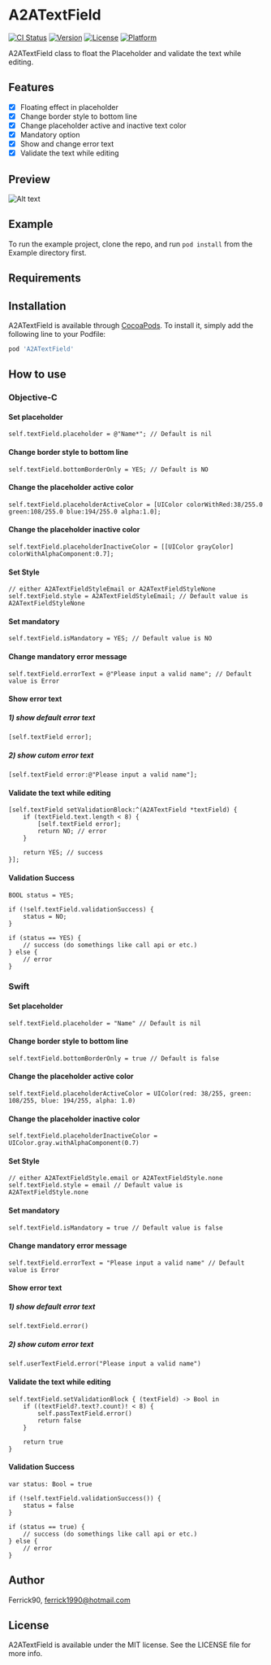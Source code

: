 # A2ATextField

[![CI Status](https://img.shields.io/travis/Ferrick90/A2ATextField.svg?style=flat)](https://travis-ci.org/Ferrick90/A2ATextField)
[![Version](https://img.shields.io/cocoapods/v/A2ATextField.svg?style=flat)](https://cocoapods.org/pods/A2ATextField)
[![License](https://img.shields.io/cocoapods/l/A2ATextField.svg?style=flat)](https://cocoapods.org/pods/A2ATextField)
[![Platform](https://img.shields.io/cocoapods/p/A2ATextField.svg?style=flat)](https://cocoapods.org/pods/A2ATextField)

A2ATextField class to float the Placeholder and validate the text while editing.

## Features
- [x] Floating effect in placeholder
- [x] Change border style to bottom line
- [x] Change placeholder active and inactive text color
- [x] Mandatory option
- [x] Show and change error text
- [x] Validate the text while editing

## Preview
![Alt text](Example/preview.gif "Title")

## Example

To run the example project, clone the repo, and run `pod install` from the Example directory first.

## Requirements

## Installation

A2ATextField is available through [CocoaPods](https://cocoapods.org). To install
it, simply add the following line to your Podfile:

```ruby
pod 'A2ATextField'
```

## How to use
### Objective-C
#### Set placeholder
```
self.textField.placeholder = @"Name*"; // Default is nil
```

#### Change border style to bottom line
```
self.textField.bottomBorderOnly = YES; // Default is NO
```

#### Change the placeholder active color
```
self.textField.placeholderActiveColor = [UIColor colorWithRed:38/255.0 green:108/255.0 blue:194/255.0 alpha:1.0];
```

#### Change the placeholder inactive color
```
self.textField.placeholderInactiveColor = [[UIColor grayColor] colorWithAlphaComponent:0.7];
```

#### Set Style
```
// either A2ATextFieldStyleEmail or A2ATextFieldStyleNone
self.textField.style = A2ATextFieldStyleEmail; // Default value is A2ATextFieldStyleNone
```

#### Set mandatory
```
self.textField.isMandatory = YES; // Default value is NO
```

#### Change mandatory error message
```
self.textField.errorText = @"Please input a valid name"; // Default value is Error
```

#### Show error text
##### 1) show default error text
```
[self.textField error];
```
##### 2) show cutom error text
```
[self.textField error:@"Please input a valid name"];
```

#### Validate the text while editing
```
[self.textField setValidationBlock:^(A2ATextField *textField) {
	if (textField.text.length < 8) {
		[self.textField error];
		return NO; // error
	}

	return YES; // success
}];
```

#### Validation Success
```
BOOL status = YES;

if (!self.textField.validationSuccess) {
	status = NO;
}

if (status == YES) {
	// success (do somethings like call api or etc.)
} else {
	// error
}	
```

### Swift
#### Set placeholder
```
self.textField.placeholder = "Name" // Default is nil
```

#### Change border style to bottom line
```
self.textField.bottomBorderOnly = true // Default is false
```

#### Change the placeholder active color
```
self.textField.placeholderActiveColor = UIColor(red: 38/255, green: 108/255, blue: 194/255, alpha: 1.0)
```

#### Change the placeholder inactive color
```
self.textField.placeholderInactiveColor = UIColor.gray.withAlphaComponent(0.7)
```

#### Set Style
```
// either A2ATextFieldStyle.email or A2ATextFieldStyle.none
self.textField.style = email // Default value is A2ATextFieldStyle.none
```

#### Set mandatory
```
self.textField.isMandatory = true // Default value is false
```

#### Change mandatory error message
```
self.textField.errorText = "Please input a valid name" // Default value is Error
```

#### Show error text
##### 1) show default error text
```
self.textField.error()
```
##### 2) show cutom error text
```
self.userTextField.error("Please input a valid name")
```

#### Validate the text while editing
```
self.textField.setValidationBlock { (textField) -> Bool in
	if ((textField?.text?.count)! < 8) {
		self.passTextField.error()
		return false
	}

	return true
}
```

#### Validation Success
```
var status: Bool = true

if (!self.textField.validationSuccess()) {
	status = false
}

if (status == true) {
	// success (do somethings like call api or etc.)
} else {
	// error
}	
```

## Author

Ferrick90, ferrick1990@hotmail.com

## License

A2ATextField is available under the MIT license. See the LICENSE file for more info.
